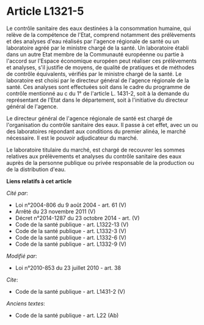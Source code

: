 # Article L1321-5

Le contrôle sanitaire des eaux destinées à la consommation humaine, qui relève de la compétence de l'Etat, comprend notamment
des prélèvements et des analyses d'eau réalisés par l'agence régionale de santé ou un laboratoire agréé par le ministre
chargé de la santé. Un laboratoire établi dans un autre Etat membre de la Communauté européenne ou partie à l'accord sur
l'Espace économique européen peut réaliser ces prélèvements et analyses, s'il justifie de moyens, de qualité de pratiques et
de méthodes de contrôle équivalents, vérifiés par le ministre chargé de la santé. Le laboratoire est choisi par le directeur
général de l'agence régionale de la santé. Ces analyses sont effectuées soit dans le cadre du programme de contrôle mentionné
au c du 1° de l'article L. 1431-2, soit à la demande du représentant de l'Etat dans le département, soit à l'initiative du
directeur général de l'agence. 

Le directeur général de l'agence régionale de santé est chargé de l'organisation du contrôle sanitaire des eaux. Il passe à
cet effet, avec un ou des laboratoires répondant aux conditions du premier alinéa, le marché nécessaire. Il est le pouvoir
adjudicateur du marché. 

Le laboratoire titulaire du marché, est chargé de recouvrer les sommes relatives aux prélèvements et analyses du contrôle
sanitaire des eaux auprès de la personne publique ou privée responsable de la production ou de la distribution d'eau.

**Liens relatifs à cet article**

_Cité par_:

  - Loi n°2004-806 du 9 août 2004 - art. 61 (V)
  - Arrêté du 23 novembre 2011 (V)
  - Décret n°2014-1287 du 23 octobre 2014 - art. (V)
  - Code de la santé publique - art. L1322-13 (V)
  - Code de la santé publique - art. L1332-3 (V)
  - Code de la santé publique - art. L1332-6 (V)
  - Code de la santé publique - art. L1332-9 (V)

_Modifié par_:

  - Loi n°2010-853 du 23 juillet 2010 - art. 38

_Cite_:

  - Code de la santé publique - art. L1431-2 (V)

_Anciens textes_:

  - Code de la santé publique - art. L22 (Ab)
